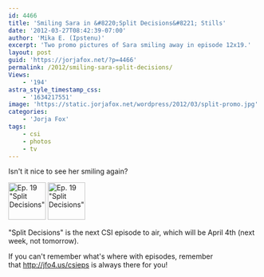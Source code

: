```yaml
---
id: 4466
title: 'Smiling Sara in &#8220;Split Decisions&#8221; Stills'
date: '2012-03-27T08:42:39-07:00'
author: 'Mika E. (Ipstenu)'
excerpt: 'Two promo pictures of Sara smiling away in episode 12x19.'
layout: post
guid: 'https://jorjafox.net/?p=4466'
permalink: /2012/smiling-sara-split-decisions/
Views:
    - '194'
astra_style_timestamp_css:
    - '1634217551'
image: 'https://static.jorjafox.net/wordpress/2012/03/split-promo.jpg'
categories:
    - 'Jorja Fox'
tags:
    - csi
    - photos
    - tv
---
```


Isn't it nice to see her smiling again?

<a title="Ep. 19" href="https://jorjafox.net/gallery/tv/csi/pub/s12/stills/1219-split001.jpg"><img src="https://jorjafox.net/gallery/zp-core/i.php?a=tv/csi/pub/s12/stills&amp;i=1219-split001.jpeg&amp;s=75&amp;c=1&amp;cw=75&amp;ch=75&amp;q=50&amp;t=1&amp;wmk=!" alt="Ep. 19 &quot;Split Decisions&quot;" width="75" height="75" /></a> <a title="Ep. 19 " href="https://jorjafox.net/gallery/tv/csi/pub/s12/stills/1219-split002.jpg"><img src="https://jorjafox.net/gallery/zp-core/i.php?a=tv/csi/pub/s12/stills&amp;i=1219-split002.jpeg&amp;s=75&amp;c=1&amp;cw=75&amp;ch=75&amp;q=50&amp;t=1&amp;wmk=!" alt="Ep. 19 &quot;Split Decisions&quot;" width="75" height="75" /></a>

"Split Decisions" is the next CSI episode to air, which will be April 4th (next week, not tomorrow).

If you can't remember what's where with episodes, remember that <a href="http://jfo4.us/csieps">http://jfo4.us/csieps</a> is always there for you!